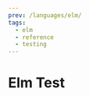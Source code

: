 ```yaml
---
prev: /languages/elm/
tags:
  - elm
  - reference
  - testing
---
```


# Elm Test

<!--
TODO: Finish this reference
TODO: Add tutorial and link to it
TODO: Add any recipes and link to them
-->

